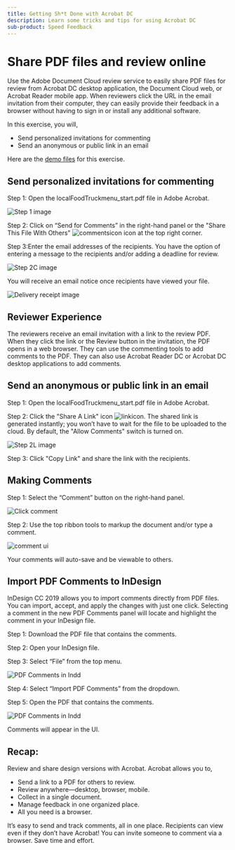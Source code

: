 ```yaml
---
title: Getting Sh*t Done with Acrobat DC
description: Learn some tricks and tips for using Acrobat DC
sub-product: Speed Feedback
---
```


# Share PDF files and review online

Use the Adobe Document Cloud review service to easily share PDF files for review from Acrobat DC desktop application, the Document Cloud web, or Acrobat Reader mobile app. When reviewers click the URL in the email invitation from their computer, they can easily provide their feedback in a browser without having to sign in or install any additional software.

In this exercise, you will, 

* Send personalized invitations for commenting
* Send an anonymous or public link in an email

Here are the [demo files](assets/01_Review.zip) for this exercise. 

## Send personalized invitations for commenting

Step 1: Open the localFoodTruckmenu_start.pdf file in Adobe Acrobat.

![Step 1 image](assets/Step1.png)

 Step 2: Click on “Send for Comments” in the right-hand panel or the "Share This File With Others" ![commentsicon](assets/sendforcommentsicon.png)  icon at the top right corner. 

Step 3:Enter the email addresses of the recipients. You have the option of entering a message to the recipients and/or adding a deadline for review.

![Step 2C image](assets/Step2C.png)

You will receive an email notice once recipients have viewed your file.

![Delivery receipt image](assets/deliveryReceipt_Track.png)

## Reviewer Experience

The reviewers receive an email invitation with a link to the review PDF. When they click the link or the Review button in the invitation, the PDF opens in a web browser. They can use the commenting tools to add comments to the PDF. They can also use Acrobat Reader DC or Acrobat DC desktop applications to add comments. 

## Send an anonymous or public link in an email

Step 1: Open the localFoodTruckmenu_start.pdf file in Adobe Acrobat.

Step 2: Click the "Share A Link" icon ![linkicon](assets/sendlinkicon.png). The shared link is generated instantly; you won’t have to wait for the file to be uploaded to the cloud. By default, the "Allow Comments" switch is turned on. 

![Step 2L image](assets/Step2L.png)

Step 3: Click "Copy Link" and share the link with the recipients.



## Making Comments

Step 1: Select the “Comment” button on the right-hand panel.

![Click comment](assets/Cselect.jpg)

Step 2: Use the top ribbon tools to markup the document and/or type a comment.

![comment ui](assets/commentsui.png)

Your comments will auto-save and be viewable to others.

## Import PDF Comments to InDesign

InDesign CC 2019 allows you to import comments directly from PDF files. You can import, accept, and apply the changes with just one click. Selecting a comment in the new PDF Comments panel will locate and highlight the comment in your InDesign file.

Step 1: Download the PDF file that contains the comments.

Step 2: Open your InDesign file.

Step 3: Select “File” from the top menu. 

![PDF Comments in Indd](assets/inddpdf.png)

Step 4: Select “Import PDF Comments” from the dropdown.

Step 5: Open the PDF that contains the comments. 

![PDF Comments in Indd](assets/inddpdfshown.png)

Comments will appear in the UI.

## Recap:

 Review and share design versions with Acrobat. Acrobat allows you to,

* Send a link to a PDF for others to review. 
* Review anywhere—desktop, browser, mobile.
* Collect in a single document.
* Manage feedback in one organized place.
* All you need is a browser.

It’s easy to send and track comments, all in one place. Recipients can view even if they don’t have Acrobat! You can invite someone to comment via a browser. Save time and effort.

